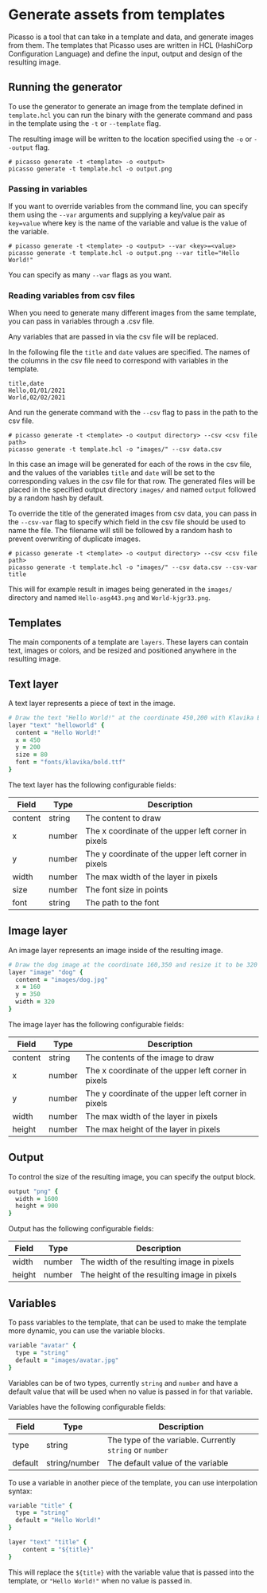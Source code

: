# Generate assets from templates

Picasso is a tool that can take in a template and data, and generate images from them.
The templates that Picasso uses are written in HCL (HashiCorp Configuration Language) and define the input, output and design of the resulting image.

## Running the generator

To use the generator to generate an image from the template defined in `template.hcl` you can run the binary with the generate command and pass in the template using the `-t` or `--template` flag.

The resulting image will be written to the location specified using the `-o` or `--output` flag.

```shell
# picasso generate -t <template> -o <output>
picasso generate -t template.hcl -o output.png
```

### Passing in variables

If you want to override variables from the command line, you can specify them using the `--var` arguments and supplying a key/value pair as `key=value` where key is the name of the variable and value is the value of the variable.

```shell
# picasso generate -t <template> -o <output> --var <key>=<value>
picasso generate -t template.hcl -o output.png --var title="Hello World!"
```

You can specify as many `--var` flags as you want.

### Reading variables from csv files

When you need to generate many different images from the same template, you can pass in variables through a .csv file.

Any variables that are passed in via the csv file will be replaced.

In the following file the `title` and `date` values are specified. The names of the columns in the csv file need to correspond with variables in the template.

```csv
title,date
Hello,01/01/2021
World,02/02/2021
```

And run the generate command with the `--csv` flag to pass in the path to the csv file.

```shell
# picasso generate -t <template> -o <output directory> --csv <csv file path>
picasso generate -t template.hcl -o "images/" --csv data.csv
```

In this case an image will be generated for each of the rows in the csv file, and the values of the variables `title` and `date` will be set to the corresponding values in the csv file for that row. The generated files will be placed in the specified output directory `images/` and named `output` followed by a random hash by default.

To override the title of the generated images from csv data, you can pass in the `--csv-var` flag to specify which field in the csv file should be used to name the file. The filename will still be followed by a random hash to prevent overwriting of duplicate images.

```shell
# picasso generate -t <template> -o <output directory> --csv <csv file path>
picasso generate -t template.hcl -o "images/" --csv data.csv --csv-var title
```

This will for example result in images being generated in the `images/` directory and named `Hello-asg443.png` and `World-kjgr33.png`.

## Templates

The main components of a template are `layers`. These layers can contain text, images or colors, and be resized and positioned anywhere in the resulting image.

## Text layer

A text layer represents a piece of text in the image.

```ruby
# Draw the text "Hello World!" at the coordinate 450,200 with Klavika Bold at 80pt size.
layer "text" "helloworld" {
  content = "Hello World!"
  x = 450
  y = 200
  size = 80
  font = "fonts/klavika/bold.ttf"
}
```

The text layer has the following configurable fields:

| Field | Type | Description |
| --- | --- | --- |
| content | string  | The content to draw |
| x | number | The x coordinate of the upper left corner in pixels |
| y | number | The y coordinate of the upper left corner in pixels |
| width | number | The max width of the layer in pixels |
| size | number | The font size in points |
| font | string | The path to the font |

## Image layer

An image layer represents an image inside of the resulting image.

```ruby
# Draw the dog image at the coordinate 160,350 and resize it to be 320 pixels wide.
layer "image" "dog" {
  content = "images/dog.jpg"
  x = 160
  y = 350
  width = 320
}
```

The image layer has the following configurable fields:

| Field | Type | Description |
| --- | --- | --- |
| content | string  | The contents of the image to draw |
| x | number | The x coordinate of the upper left corner in pixels |
| y | number | The y coordinate of the upper left corner in pixels |
| width | number | The max width of the layer in pixels |
| height | number | The max height of the layer in pixels |

## Output

To control the size of the resulting image, you can specify the output block.

```ruby
output "png" {
  width = 1600
  height = 900
}
```

Output has the following configurable fields:

| Field | Type | Description |
| --- | --- | --- |
| width | number | The width of the resulting image in pixels |
| height | number | The height of the resulting image in pixels |

## Variables

To pass variables to the template, that can be used to make the template more dynamic, you can use the variable blocks.

```ruby
variable "avatar" {
  type = "string"
  default = "images/avatar.jpg"
}
```

Variables can be of two types, currently `string` and `number` and have a default value that will be used when no value is passed in for that variable.

Variables have the following configurable fields:

| Field | Type | Description |
| --- | --- | --- |
| type | string | The type of the variable. Currently `string` or `number` |
| default | string/number | The default value of the variable |

To use a variable in another piece of the template, you can use interpolation syntax:

```ruby
variable "title" {
  type = "string"
  default = "Hello World!"
}

layer "text" "title" {
    content = "${title}"
}
```

This will replace the `${title}` with the variable value that is passed into the template, or `"Hello World!"` when no value is passed in.


